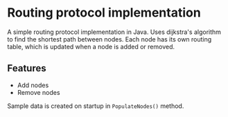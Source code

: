 # Routing protocol implementation

A simple routing protocol implementation in Java.
Uses dijkstra's algorithm to find the shortest path between nodes.
Each node has its own routing table, which is updated when a node is added or removed.

## Features
- Add nodes
- Remove nodes

Sample data is created on startup in ```PopulateNodes()``` method. <br/>
